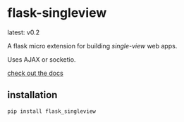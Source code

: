 # flask-singleview

latest: v0.2

A flask micro extension for building *single-view* web apps.

Uses AJAX or socketio.

[check out the docs](http://flask-singleview.readthedocs.io/en/latest/)

## installation
`pip install flask_singleview`
